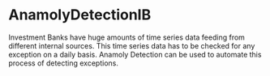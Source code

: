 # AnamolyDetectionIB
Investment Banks have huge amounts of time series data feeding from different internal sources. This time series data has to be checked for any exception on a daily basis. Anamoly Detection can be used to automate this process of detecting exceptions.

